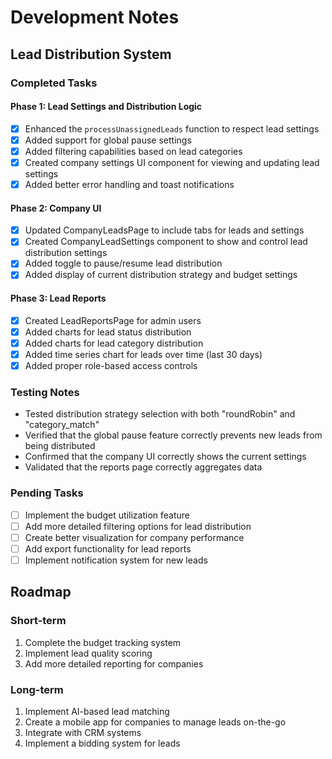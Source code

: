 
# Development Notes

## Lead Distribution System

### Completed Tasks

#### Phase 1: Lead Settings and Distribution Logic
- [x] Enhanced the `processUnassignedLeads` function to respect lead settings
- [x] Added support for global pause settings
- [x] Added filtering capabilities based on lead categories
- [x] Created company settings UI component for viewing and updating lead settings
- [x] Added better error handling and toast notifications

#### Phase 2: Company UI
- [x] Updated CompanyLeadsPage to include tabs for leads and settings
- [x] Created CompanyLeadSettings component to show and control lead distribution settings
- [x] Added toggle to pause/resume lead distribution
- [x] Added display of current distribution strategy and budget settings

#### Phase 3: Lead Reports
- [x] Created LeadReportsPage for admin users
- [x] Added charts for lead status distribution
- [x] Added charts for lead category distribution
- [x] Added time series chart for leads over time (last 30 days)
- [x] Added proper role-based access controls

### Testing Notes
- Tested distribution strategy selection with both "roundRobin" and "category_match"
- Verified that the global pause feature correctly prevents new leads from being distributed
- Confirmed that the company UI correctly shows the current settings
- Validated that the reports page correctly aggregates data

### Pending Tasks
- [ ] Implement the budget utilization feature
- [ ] Add more detailed filtering options for lead distribution
- [ ] Create better visualization for company performance
- [ ] Add export functionality for lead reports
- [ ] Implement notification system for new leads

## Roadmap

### Short-term
1. Complete the budget tracking system
2. Implement lead quality scoring
3. Add more detailed reporting for companies

### Long-term
1. Implement AI-based lead matching
2. Create a mobile app for companies to manage leads on-the-go
3. Integrate with CRM systems
4. Implement a bidding system for leads

